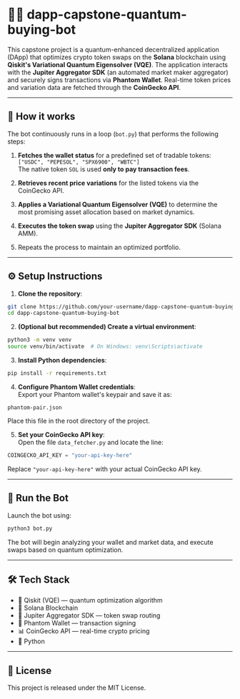 # 🧠💸 dapp-capstone-quantum-buying-bot

This capstone project is a quantum-enhanced decentralized application (DApp) that optimizes crypto token swaps on the **Solana** blockchain using **Qiskit's Variational Quantum Eigensolver (VQE)**. The application interacts with the **Jupiter Aggregator SDK** (an automated market maker aggregator) and securely signs transactions via **Phantom Wallet**. Real-time token prices and variation data are fetched through the **CoinGecko API**.

---

## 🚀 How it works

The bot continuously runs in a loop (`bot.py`) that performs the following steps:

1. **Fetches the wallet status** for a predefined set of tradable tokens:  
   `["USDC", "PEPESOL", "SPX6900", "WBTC"]`  
   The native token `SOL` is used **only to pay transaction fees**.

2. **Retrieves recent price variations** for the listed tokens via the CoinGecko API.

3. **Applies a Variational Quantum Eigensolver (VQE)** to determine the most promising asset allocation based on market dynamics.

4. **Executes the token swap** using the **Jupiter Aggregator SDK** (Solana AMM).

5. Repeats the process to maintain an optimized portfolio.

---

## ⚙️ Setup Instructions

1. **Clone the repository**:

```bash
git clone https://github.com/your-username/dapp-capstone-quantum-buying-bot.git
cd dapp-capstone-quantum-buying-bot
```

2. **(Optional but recommended) Create a virtual environment**:

```bash
python3 -m venv venv
source venv/bin/activate  # On Windows: venv\Scripts\activate
```

3. **Install Python dependencies**:

```bash
pip install -r requirements.txt
```

4. **Configure Phantom Wallet credentials**:  
   Export your Phantom wallet's keypair and save it as:

```
phantom-pair.json
```

Place this file in the root directory of the project.

5. **Set your CoinGecko API key**:  
   Open the file `data_fetcher.py` and locate the line:

```python
COINGECKO_API_KEY = "your-api-key-here"
```

Replace `"your-api-key-here"` with your actual CoinGecko API key.

---

## 🧠 Run the Bot

Launch the bot using:

```bash
python3 bot.py
```

The bot will begin analyzing your wallet and market data, and execute swaps based on quantum optimization.

---

## 🛠 Tech Stack

- 🧪 Qiskit (VQE) — quantum optimization algorithm  
- 🔗 Solana Blockchain  
- 🔄 Jupiter Aggregator SDK — token swap routing  
- 👛 Phantom Wallet — transaction signing  
- 📊 CoinGecko API — real-time crypto pricing  
- 🐍 Python  

---

## 📄 License

This project is released under the MIT License.

